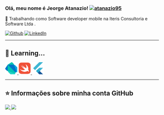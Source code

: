 ### Olá, meu nome é <strong>Jeorge Atanazio!</strong>     [![atanazio95]( https://img.shields.io/github/followers/atanazio95?label=follow&style=social)](https://github.com/atanazio95)


💼 Trabalhando como Software developer mobile na Iteris Consultoria e Software Ltda .


<p><a href="https://github.com/atanazio95" target="_blank"><img alt="Github" src="https://img.shields.io/badge/GitHub-%2312100E.svg?&style=for-the-badge&logo=Github&logoColor=white" /></a> <a href="https://www.linkedin.com/in/jeorge-atanazio-69002287/" target="_blank"><img alt="LinkedIn" src="https://img.shields.io/badge/linkedin-%230077B5.svg?&style=for-the-badge&logo=linkedin&logoColor=white" /></a>
</p>

---

## 🚀 Learning...

<a href="https://www.dart.dev" target="_blank"> <img src="https://raw.githubusercontent.com/devicons/devicon/master/icons/dart/dart-original.svg" alt="dart" width="40" height="40"/> </a>
<a href="https://www.swift.org" target="_blank"> <img src="https://raw.githubusercontent.com/devicons/devicon/master/icons/swift/swift-original.svg"
alt="swift" width="40" height="40"/> </a>
<a href="https://flutter.dev/" target="_blank"> <img src="https://raw.githubusercontent.com/devicons/devicon/master/icons/flutter/flutter-original.svg" alt="flutter" width="40" height="40"/> </a>

---

## ⭐ Informações sobre minha conta GitHub
<div>
  <a href="https://github.com/atanazio95">
  <img height="140em" src="https://github-readme-stats.vercel.app/api?username=atanazio95&show_icons=true&theme=tokyonight"/>
  <img height="140em" src="https://github-readme-stats.vercel.app/api/top-langs/?username=atanazio95&layout=compact&theme=tokyonight"/>
</div>
